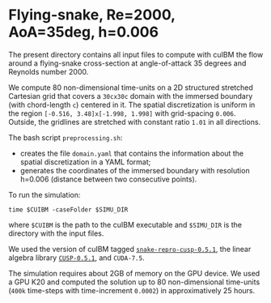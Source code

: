 # Flying-snake, Re=2000, AoA=35deg, h=0.006

The present directory contains all input files to compute with cuIBM the flow around a flying-snake cross-section at angle-of-attack 35 degrees and Reynolds number 2000.

We compute 80 non-dimensional time-units on a 2D structured stretched Cartesian grid that covers a `30cx30c` domain with the immersed boundary 
(with chord-length `c`) centered in it.
The spatial discretization is uniform in the region `[-0.516, 3.48]x[-1.998, 1.998]` with grid-spacing `0.006`.
Outside, the gridlines are stretched with constant ratio `1.01` in all directions.

The bash script `preprocessing.sh`:
- creates the file `domain.yaml` that contains the information about the spatial discretization in a YAML format;
- generates the coordinates of the immersed boundary with resolution h=0.006 (distance between two consecutive points).

To run the simulation:

    time $CUIBM -caseFolder $SIMU_DIR

where `$CUIBM` is the path to the cuIBM executable and `$SIMU_DIR` is the directory with the input files.

We used the version of cuIBM tagged [`snake-repro-cusp-0.5.1`](https://github.com/barbagroup/cuIBM/releases/tag/snake-repro-cusp-0.5.1), the linear algebra library [`CUSP-0.5.1`](https://github.com/cusplibrary/cusplibrary/releases/tag/v0.5.1), and `CUDA-7.5`.

The simulation requires about 2GB of memory on the GPU device.
We used a GPU K20 and computed the solution up to 80 non-dimensional time-units (`400k` time-steps with time-increment `0.0002`) in approximatively 25 hours.